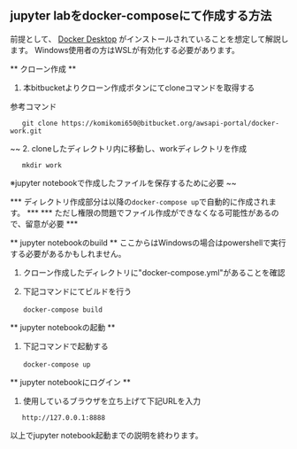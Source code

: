 ## jupyter labをdocker-composeにて作成する方法 ##
前提として、 [Docker Desktop](https://www.docker.com/products/docker-desktop) がインストールされていることを想定して解説します。
Windows使用者の方はWSLが有効化する必要があります。

** クローン作成 **

1. 本bitbucketよりクローン作成ボタンにてcloneコマンドを取得する

参考コマンド

```
   git clone https://komikomi650@bitbucket.org/awsapi-portal/docker-work.git
```

~~
2. cloneしたディレクトリ内に移動し、workディレクトリを作成
```
   mkdir work
```
   ※jupyter notebookで作成したファイルを保存するために必要
~~

*** ディレクトリ作成部分は以降の`docker-compose up`で自動的に作成されます。 ***
*** ただし権限の問題でファイル作成ができなくなる可能性があるので、留意が必要 ***

** jupyter notebookのbuild **
ここからはWindowsの場合はpowershellで実行する必要があるかもしれません。

1. クローン作成したディレクトリに"docker-compose.yml"があることを確認

2. 下記コマンドにてビルドを行う
```
　　docker-compose build
```
** jupyter notebookの起動 **

1. 下記コマンドで起動する
```
　　docker-compose up 
```
** jupyter notebookにログイン **

1. 使用しているブラウザを立ち上げて下記URLを入力
```
   http://127.0.0.1:8888
```
以上でjupyter notebook起動までの説明を終わります。





